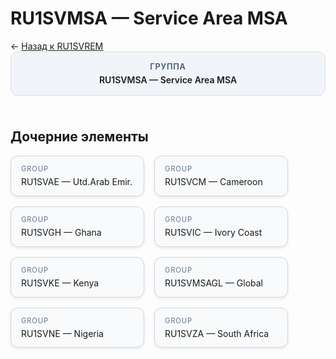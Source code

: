 # RU1SVMSA — Service Area MSA
<p class="cc-breadcrumb">← <a href='../../level_03/RU1SVREM/'>Назад к RU1SVREM</a></p>
<style>
.cc-container { display: flex; flex-direction: column; gap: 1.5rem; }
.cc-breadcrumb { margin: 0; }
.cc-parent { padding: 1rem 1.25rem; border-radius: 12px; background: #f1f5f9; border: 1px solid #d8dee9; text-align: center; font-weight: 600; }
.cc-parent .cc-tag { font-size: 0.8rem; text-transform: uppercase; color: #475569; letter-spacing: 0.06em; }
.cc-children { display: flex; flex-wrap: wrap; gap: 1rem; }
.cc-tile { display: block; min-width: 180px; padding: 0.85rem 1rem; border-radius: 12px; border: 1px solid #d1d5db; background: #ffffff; box-shadow: 0 2px 4px rgba(15, 23, 42, 0.08); transition: transform 0.1s ease, box-shadow 0.1s ease; color: inherit; text-decoration: none; }
.cc-tile:hover { transform: translateY(-2px); box-shadow: 0 6px 12px rgba(15, 23, 42, 0.15); }
.cc-tile-leaf { background: #f8fafc; }
.cc-tag { font-size: 0.7rem; color: #64748b; text-transform: uppercase; letter-spacing: 0.08em; margin-bottom: 0.3rem; }
.cc-person { margin-top: 0.35rem; font-size: 0.8rem; color: #1f2937; }
</style>
<div class='cc-container'>
  <div class='cc-parent'>
    <div class='cc-tag'>Группа</div>
    <div>RU1SVMSA — Service Area MSA</div>
  </div>
  <div>
    <h2>Дочерние элементы</h2>
<div class='cc-children'><div class='cc-tile cc-tile-leaf'><div class='cc-tag'>GROUP</div><div>RU1SVAE — Utd.Arab Emir.</div></div><div class='cc-tile cc-tile-leaf'><div class='cc-tag'>GROUP</div><div>RU1SVCM — Cameroon</div></div><div class='cc-tile cc-tile-leaf'><div class='cc-tag'>GROUP</div><div>RU1SVGH — Ghana</div></div><div class='cc-tile cc-tile-leaf'><div class='cc-tag'>GROUP</div><div>RU1SVIC — Ivory Coast</div></div><div class='cc-tile cc-tile-leaf'><div class='cc-tag'>GROUP</div><div>RU1SVKE — Kenya</div></div><div class='cc-tile cc-tile-leaf'><div class='cc-tag'>GROUP</div><div>RU1SVMSAGL — Global</div></div><div class='cc-tile cc-tile-leaf'><div class='cc-tag'>GROUP</div><div>RU1SVNE — Nigeria</div></div><div class='cc-tile cc-tile-leaf'><div class='cc-tag'>GROUP</div><div>RU1SVZA — South Africa</div></div></div>
  </div>
</div>
